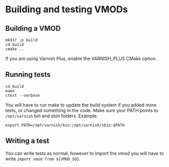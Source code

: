 # Building and testing VMODs

## Building a VMOD

```
mkdir -p build
cd build
cmake ..
```

If you are using Varnish Plus, enable the VARNISH_PLUS CMake option.

## Running tests

```
cd build
make
ctest --verbose
```
You will have to run make to update the build system if you added more tests, or changed something in the code. Make sure your PATH points to `/opt/varnish` bin and sbin folders. Example:

```
export PATH=/opt/varnish/bin:/opt/varnish/sbin:$PATH
```

## Writing a test

You can write tests as normal, however to import the vmod you will have to write `import vmod from ${VMOD_SO}`.
